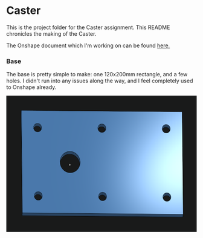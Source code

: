 # Caster

This is the project folder for the Caster assignment. This README chronicles the making of the Caster.

The Onshape document which I'm working on can be found [here.](https://cvilleschools.onshape.com/documents/44d11c822fc5279efa47b295/w/90300413fc4f16957eadc67b/e/28092cdd77be910dc765f2cd)


### Base

The base is pretty simple to make: one 120x200mm rectangle, and a few holes. I didn't run into any issues along the way, and I feel completely used to Onshape already.

<img src="/caster/images/base.png" width="600px" height="360px" alt="Caster Base">
